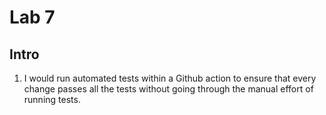 # Lab 7

## Intro
1. I would run automated tests within a Github action to ensure that every change passes all the tests without going through the manual effort of running tests.





